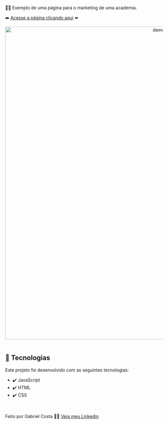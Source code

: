 💪🏼 Exemplo de uma página para o marketing de uma academia.

➡️ [Acesse a página clicando aqui](https://gabrielcostarep.github.io/Marketing-Academia/) ⬅️

<div align="center" >
  <img src="./Readme-gif.gif" alt="demo-web" width="1000em">
<!--   <img src="./Readme-cell-gif.gif" alt="demo-mobile" height="425"> -->
</div>

<br>

## 🚀 Tecnologias

Este projeto foi desenvolvido com as seguintes tecnologias:

- ✔️ JavaScript
- ✔️ HTML
- ✔️ CSS

<br>

Feito por Gabriel Costa 👋🏾 [Veja meu Linkedin](https://www.linkedin.com/in/gabrielcostadev/)
